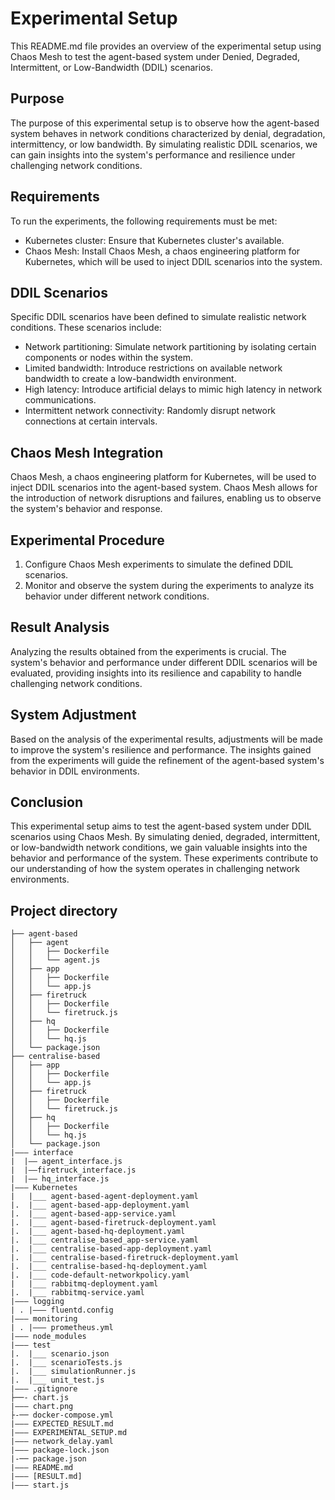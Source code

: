 # Experimental Setup

This README.md file provides an overview of the experimental setup using Chaos Mesh to test the agent-based system under Denied, Degraded, Intermittent, or Low-Bandwidth (DDIL) scenarios.

## Purpose

The purpose of this experimental setup is to observe how the agent-based system behaves in network conditions characterized by denial, degradation, intermittency, or low bandwidth. By simulating realistic DDIL scenarios, we can gain insights into the system's performance and resilience under challenging network conditions.

## Requirements

To run the experiments, the following requirements must be met:

- Kubernetes cluster: Ensure that Kubernetes cluster's available.
- Chaos Mesh: Install Chaos Mesh, a chaos engineering platform for Kubernetes, which will be used to inject DDIL scenarios into the system.

## DDIL Scenarios

Specific DDIL scenarios have been defined to simulate realistic network conditions. These scenarios include:

- Network partitioning: Simulate network partitioning by isolating certain components or nodes within the system.
- Limited bandwidth: Introduce restrictions on available network bandwidth to create a low-bandwidth environment.
- High latency: Introduce artificial delays to mimic high latency in network communications.
- Intermittent network connectivity: Randomly disrupt network connections at certain intervals.

## Chaos Mesh Integration

Chaos Mesh, a chaos engineering platform for Kubernetes, will be used to inject DDIL scenarios into the agent-based system. Chaos Mesh allows for the introduction of network disruptions and failures, enabling us to observe the system's behavior and response.

## Experimental Procedure

1. Configure Chaos Mesh experiments to simulate the defined DDIL scenarios.
2. Monitor and observe the system during the experiments to analyze its behavior under different network conditions.

## Result Analysis

Analyzing the results obtained from the experiments is crucial. The system's behavior and performance under different DDIL scenarios will be evaluated, providing insights into its resilience and capability to handle challenging network conditions.

## System Adjustment

Based on the analysis of the experimental results, adjustments will be made to improve the system's resilience and performance. The insights gained from the experiments will guide the refinement of the agent-based system's behavior in DDIL environments.

## Conclusion

This experimental setup aims to test the agent-based system under DDIL scenarios using Chaos Mesh. By simulating denied, degraded, intermittent, or low-bandwidth network conditions, we gain valuable insights into the behavior and performance of the system. These experiments contribute to our understanding of how the system operates in challenging network environments.

## Project directory
    
    ├── agent-based
    │   ├── agent
    │   │   ├── Dockerfile
    │   │   └── agent.js
    │   ├── app
    │   │   ├── Dockerfile
    │   │   └── app.js
    │   ├── firetruck
    │   │   ├── Dockerfile
    │   │   └── firetruck.js
    │   ├── hq
    │   │   ├── Dockerfile
    │   │   └── hq.js
    │   └── package.json
    ├── centralise-based
    │   ├── app
    │   │   ├── Dockerfile
    │   │   └── app.js
    │   ├── firetruck
    │   │   ├── Dockerfile
    │   │   └── firetruck.js
    │   ├── hq
    │   │   ├── Dockerfile
    │   │   └── hq.js
    │   └── package.json
    |——— interface
    |  |—— agent_interface.js
    |  |——firetruck_interface.js 
    |  |—— hq_interface.js
    |——— Kubernetes
    |   |___ agent-based-agent-deployment.yaml
    |.  |___ agent-based-app-deployment.yaml
    |.  |___ agent-based-app-service.yaml
    |.  |___ agent-based-firetruck-deployment.yaml
    |.  |___ agent-based-hq-deployment.yaml
    |.  |___ centralise_based_app-service.yaml
    |.  |___ centralise-based-app-deployment.yaml
    |.  |___ centralise-based-firetruck-deployment.yaml
    |.  |___ centralise-based-hq-deployment.yaml
    |.  |___ code-default-networkpolicy.yaml
    |   |___ rabbitmq-deployment.yaml
    |.  |___ rabbitmq-service.yaml
    |——— logging
    | . |——— fluentd.config
    |——— monitoring
    | . |——— prometheus.yml
    |——— node_modules
    |——— test
    |.  |___ scenario.json
    |.  |___ scenarioTests.js
    |.  |___ simulationRunner.js
    |.  |___ unit_test.js 
    |——— .gitignore
    ├──- chart.js
    |——— chart.png
    ├-── docker-compose.yml
    |——— EXPECTED_RESULT.md
    |——— EXPERIMENTAL_SETUP.md
    |——— network_delay.yaml
    |——— package-lock.json
    |-── package.json
    |——— README.md
    |——— [RESULT.md]
    |——— start.js

